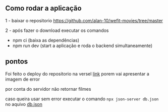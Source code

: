 ## Como rodar a aplicação
1  - baixar o repositorio https://github.com/alan-10/wefit-movies/tree/master

2 - após fazer o download executar os comandos
 - npm ci (baixa as dependências)
 - npm run dev (start a aplicação e roda o backend simultaneamente)



## pontos 
Foi feito o deploy do repositorio na versel [link](https://wefit-movies-six.vercel.app/)
porem vai apresentar a imagem de error

por conta do servidor não retornar filmes

caso queira usar sem error executar o comando `npx json-server db.json` no aquivo [db.json](https://github.com/alan-10/wefit-movies/files/14886656/db.json)
